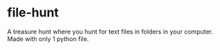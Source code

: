 # file-hunt
A treasure hunt where you hunt for text files in folders in your computer. Made with only 1 python file.
